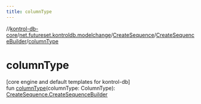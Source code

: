 ```yaml
---
title: columnType
---
```

//[kontrol-db-core](../../../../index.html)/[net.futureset.kontroldb.modelchange](../../index.html)/[CreateSequence](../index.html)/[CreateSequenceBuilder](index.html)/[columnType](column-type.html)



# columnType



[core engine and default templates for kontrol-db]\
fun [columnType](column-type.html)(columnType: ColumnType): [CreateSequence.CreateSequenceBuilder](index.html)




